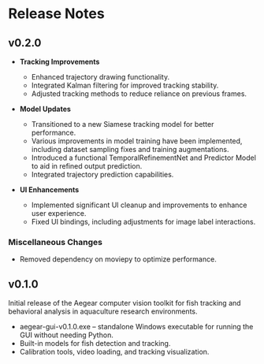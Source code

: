 # Release Notes


## v0.2.0

- **Tracking Improvements**
  - Enhanced trajectory drawing functionality.
  - Integrated Kalman filtering for improved tracking stability.
  - Adjusted tracking methods to reduce reliance on previous frames.

- **Model Updates**
  - Transitioned to a new Siamese tracking model for better performance.
  - Various improvements in model training have been implemented, including dataset sampling fixes and training augmentations.
  - Introduced a functional TemporalRefinementNet and Predictor Model to aid in refined output prediction.
  - Integrated trajectory prediction capabilities.

- **UI Enhancements**
  - Implemented significant UI cleanup and improvements to enhance user experience.
  - Fixed UI bindings, including adjustments for image label interactions.

### Miscellaneous Changes
- Removed dependency on moviepy to optimize performance.

## v0.1.0

Initial release of the Aegear computer vision toolkit for fish tracking and behavioral analysis in aquaculture research environments.

- aegear-gui-v0.1.0.exe – standalone Windows executable for running the GUI without needing Python.
- Built-in models for fish detection and tracking.
- Calibration tools, video loading, and tracking visualization.
